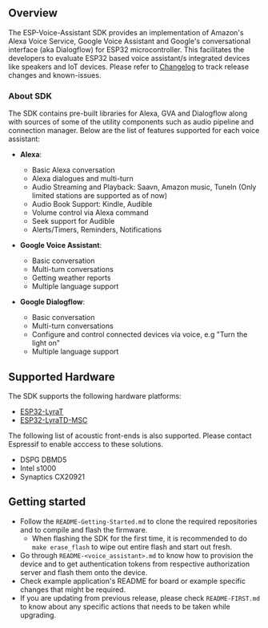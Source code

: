 ## Overview

The ESP-Voice-Assistant SDK provides an implementation of Amazon's Alexa Voice Service, Google Voice Assistant and Google's conversational interface (aka Dialogflow) for ESP32 microcontroller. This facilitates the developers to evaluate ESP32 based voice assistant/s integrated devices like speakers and IoT devices. Please refer to [Changelog](CHANGELOG.md) to track release changes and known-issues.

### About SDK

The SDK contains pre-built libraries for Alexa, GVA and Dialogflow along with sources of some of the utility components such as audio pipeline and connection manager. Below are the list of features supported for each voice assistant:
* **Alexa**:
    * Basic Alexa conversation
    * Alexa dialogues and multi-turn
    * Audio Streaming and Playback: Saavn, Amazon music, TuneIn (Only limited stations are supported as of now)
    * Audio Book Support: Kindle, Audible
    * Volume control via Alexa command
    * Seek support for Audible
    * Alerts/Timers, Reminders, Notifications

* **Google Voice Assistant**:
    * Basic conversation
    * Multi-turn conversations
    * Getting weather reports
    * Multiple language support

* **Google Dialogflow**:
    * Basic conversation
    * Multi-turn conversations
    * Configure and control connected devices via voice, e.g "Turn the light on"
    * Multiple language support

## Supported Hardware

The SDK supports the following hardware platforms:
* [ESP32-LyraT](https://www.espressif.com/en/products/hardware/esp32-lyrat)
* [ESP32-LyraTD-MSC](https://www.espressif.com/en/products/hardware/esp32-lyratd-msc)

The following list of acoustic front-ends is also supported. Please contact Espressif to enable acccess to these solutions.
* DSPG DBMD5
* Intel s1000
* Synaptics CX20921

## Getting started

* Follow the `README-Getting-Started.md` to clone the required repositories and to compile and flash the firmware.
  * When flashing the SDK for the first time, it is recommended to do `make erase_flash` to wipe out entire flash and start out fresh.
* Go through `README-<voice_assistant>.md` to know how to provision the device and to get authentication tokens from respective authorization server and flash them onto the device.
* Check example application's README for board or example specific changes that might be required.
* If you are updating from previous release, please check `README-FIRST.md` to know about any specific actions that needs to be taken while upgrading.
